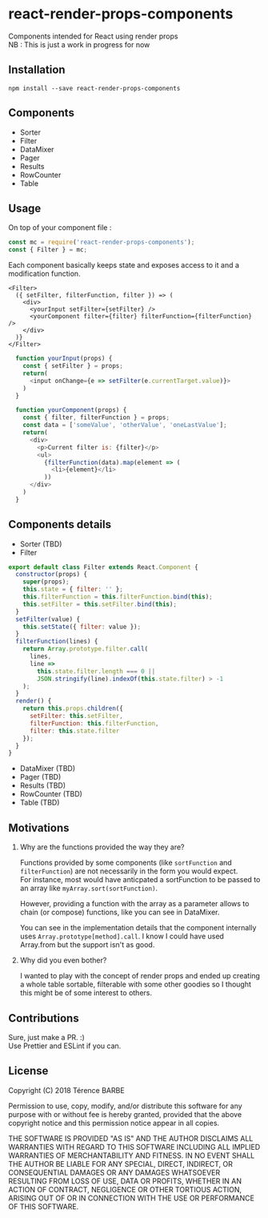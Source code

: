 # react-render-props-components

Components intended for React using render props  
NB : This is just a work in progress for now

## Installation

`npm install --save react-render-props-components`

## Components

* Sorter
* Filter
* DataMixer
* Pager
* Results
* RowCounter
* Table

## Usage

On top of your component file :

```js
const mc = require('react-render-props-components');
const { Filter } = mc;
```

Each component basically keeps state and exposes access to it and a modification function.

```JSX
<Filter>
  ({ setFilter, filterFunction, filter }) => (
    <div>
      <yourInput setFilter={setFilter} />
      <yourComponent filter={filter} filterFunction={filterFunction} />
    </div>
  )}
</Filter>
```

```js
  function yourInput(props) {
    const { setFilter } = props;
    return(
      <input onChange={e => setFilter(e.currentTarget.value)}>
    )
  }
```

```js
  function yourComponent(props) {
    const { filter, filterFunction } = props;
    const data = ['someValue', 'otherValue', 'oneLastValue'];
    return(
      <div>
        <p>Current filter is: {filter}</p>
        <ul>
          {filterFunction(data).map(element => (
            <li>{element}</li>
          ))
      </div>
    )
  }
```

## Components details

* Sorter (TBD)
* Filter

```js
export default class Filter extends React.Component {
  constructor(props) {
    super(props);
    this.state = { filter: '' };
    this.filterFunction = this.filterFunction.bind(this);
    this.setFilter = this.setFilter.bind(this);
  }
  setFilter(value) {
    this.setState({ filter: value });
  }
  filterFunction(lines) {
    return Array.prototype.filter.call(
      lines,
      line =>
        this.state.filter.length === 0 ||
        JSON.stringify(line).indexOf(this.state.filter) > -1
    );
  }
  render() {
    return this.props.children({
      setFilter: this.setFilter,
      filterFunction: this.filterFunction,
      filter: this.state.filter
    });
  }
}
```

* DataMixer (TBD)
* Pager (TBD)
* Results (TBD)
* RowCounter (TBD)
* Table (TBD)

## Motivations

1.  Why are the functions provided the way they are?

    Functions provided by some components (like `sortFunction` and `filterFunction`) are not necessarily in the form you would expect.  
    For instance, most would have anticpated a sortFunction to be passed to an array like `myArray.sort(sortFunction)`.

    However, providing a function with the array as a parameter allows to chain (or compose) functions, like you can see in DataMixer.

    You can see in the implementation details that the component internally uses `Array.prototype[method].call`. I know I could have used Array.from but the support isn't as good.

2.  Why did you even bother?

    I wanted to play with the concept of render props and ended up creating a whole table sortable, filterable with some other goodies so I thought this might be of some interest to others.

## Contributions

Sure, just make a PR. :)  
Use Prettier and ESLint if you can.

## License

Copyright (C) 2018 Térence BARBE

Permission to use, copy, modify, and/or distribute this software for any
purpose with or without fee is hereby granted, provided that the above
copyright notice and this permission notice appear in all copies.

THE SOFTWARE IS PROVIDED "AS IS" AND THE AUTHOR DISCLAIMS ALL WARRANTIES
WITH REGARD TO THIS SOFTWARE INCLUDING ALL IMPLIED WARRANTIES OF
MERCHANTABILITY AND FITNESS. IN NO EVENT SHALL THE AUTHOR BE LIABLE FOR
ANY SPECIAL, DIRECT, INDIRECT, OR CONSEQUENTIAL DAMAGES OR ANY DAMAGES
WHATSOEVER RESULTING FROM LOSS OF USE, DATA OR PROFITS, WHETHER IN AN ACTION
OF CONTRACT, NEGLIGENCE OR OTHER TORTIOUS ACTION, ARISING OUT OF OR IN
CONNECTION WITH THE USE OR PERFORMANCE OF THIS SOFTWARE.
